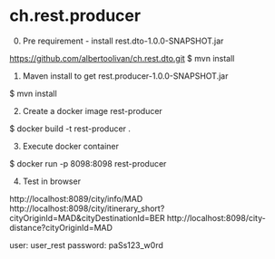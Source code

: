 # ch.rest.producer

0) Pre requirement - install rest.dto-1.0.0-SNAPSHOT.jar 

https://github.com/albertoolivan/ch.rest.dto.git
$ mvn install

1) Maven install to get rest.producer-1.0.0-SNAPSHOT.jar

$ mvn install

2) Create a docker image rest-producer

$ docker build -t rest-producer .

3) Execute docker container

$ docker run -p 8098:8098 rest-producer

4) Test in browser

http://localhost:8089/city/info/MAD
http://localhost:8098/city/itinerary_short?cityOriginId=MAD&cityDestinationId=BER
http://localhost:8098/city-distance?cityOriginId=MAD

user: user_rest
password: paSs123_w0rd